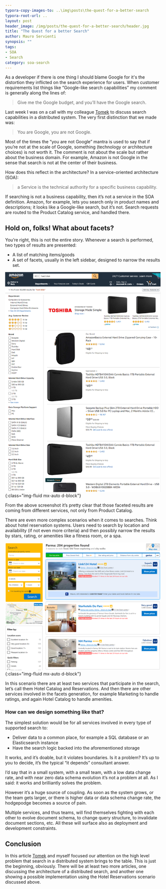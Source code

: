 ```yaml
---
typora-copy-images-to: ..\img\posts\the-quest-for-a-better-search
typora-root-url: ..
layout: post
header_image: /img/posts/the-quest-for-a-better-search/header.jpg
title: "The Quest for a better Search"
author: Mauro Servienti
synopsis: ""
tags:
- SOA
- Search
category: soa-search
---
```


As a developer if there is one thing I should blame Google for it's the distortion they inflicted on the search experience for users. When customer requirements list things like “Google-like search capabilities” my comment is generally along the lines of:

> Give me the Google budget, and you’ll have the Google search.

Last week I was on a call with my colleague [Tomek](https://twitter.com/Masternak) to discuss search capabilities in a distributed system. The very first distinction that we made was:

> You are Google, you are not Google.

Most of the times the “you are not Google” mantra is used to say that if you’re not at the scale of Google, something (technology or architecture choices) is not worth it. The comment is not about the scale but rather about the business domain. For example, Amazon is not Google in the sense that search is not at the center of their business.

How does this reflect in the architecture? In a service-oriented architecture (SOA):

> a Service is the technical authority for a specific business capability.

If searching is not a business capability, then it’s not a service in the SOA definition. Amazon, for example, lets you search only in product names and descriptions; it looks like a Google-like search, but it’s not. Search requests are routed to the Product Catalog service, and handled there.

## Hold on, folks! What about facets?

You’re right, this is not the entire story. Whenever a search is performed, two types of results are presented:

- A list of matching items/goods
- A set of facets, usually in the left sidebar, designed to narrow the results set.

![1557912046187](/img/posts/the-quest-for-a-better-search/1557912046187.png){:class="img-fluid mx-auto d-block"}

From the above screenshot it’s pretty clear that those faceted results are coming from different services, not only from Product Catalog.

There are even more complex scenarios when it comes to searches. Think about hotel reservation systems. Users need to search by location and availability (if not even more criteria) and then possibly narrow the results by stars, rating, or amenities like a fitness room, or a spa.

![1557912425551](/img/posts/the-quest-for-a-better-search/1557912425551.png){:class="img-fluid mx-auto d-block"}

In this scenario there are at least two services that participate in the search, let’s call them Hotel Catalog and Reservations. And then there are other services involved in the facets generation, for example Marketing to handle ratings, and again Hotel Catalog to handle amenities.

### How can we design something like that?

The simplest solution would be for all services involved in every type of supported search to:

- Deliver data to a common place, for example a SQL database or an Elasticsearch instance
- Have the search logic backed into the aforementioned storage

It works, and it’s doable, but it violates boundaries. Is it a problem? It’s up to you to decide, it’s the typical “it depends” consultant answer.

I’d say that in a small system, with a small team, with a low data change rate, and with near zero data schema evolution it’s not a problem at all. As I said: it works and brilliantly solves the problem.

However it’s a huge source of coupling. As soon as the system grows, or the team gets larger, or there is higher data or data schema change rate, the hodgepodge becomes a source of pain.

Multiple services, and thus teams, will find themselves fighting with each other to evolve document schema, to change query structure, to invalidate document sections, etc. All these will surface also as deployment and development constraints.

## Conclusion

In this article [Tomek](https://twitter.com/Masternak) and myself focused our attention on the high level problem that search in a distributed system brings to the table. This is just the beginning, obviously. There will be at least two more articles, one discussing the architecture of a distributed search, and another one showing a possible implementation using the Hotel Reservations scenario discussed above.
